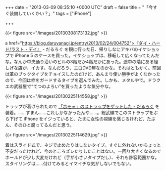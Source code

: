 
+++
date = "2013-03-09 08:35:10 +0000 UTC"
draft = false
title = "「今すぐ装備していくかい？」"
tags = ["iPhone"]

+++


{{< figure src="/images/20130308173132.jpg"  >}}

a href="https://blog.daruyanagi.jp/entry/2013/02/24/004752">『ダイ・ハード/ラスト・デイ』 - だるろぐ</a> を観に行った日、帰りしなにアキバのイケショップで iPhone 5 のケースを買った。イケショップは、移転して広くなってたんだな。なんか中央通り沿いのビルの3階だか4階だかにあった。途中の階にある怪しげな店が、イカす。なんだろう、エロDVD屋なのかな。それはともかく。前回は革のブックタイプをチョイスしたのだけど、あんまり使い勝手がよくなかったので、今回は枠をガードするタイプを選んでみた。しかも、メタルやで。ドラクエの武器屋で“てつのよろい”を買ったような気分やな。

{{< figure src="/images/20130225114558.jpg"  >}}

トラップが着けられたので <a href="https://blog.daruyanagi.jp/entry/2012/11/18/202001">「ホモォ」のストラップをゲットした - だるろぐ</a> を装着。……すまん……これしかなかったんや……。総武線でこのストラップをぶら下げて iPhone をイジっていると、たまに女性の視線を感じるけれど、たぶん、そのひと腐ってるんだと思う。

{{< figure src="/images/20130225114629.jpg"  >}}

着はスライド式で、ネジで止めたりはしないタイプ。すぐに外れないかちょっと不安だったけれど、今のところズレたりしたことはない。一回り大きくなるのでホールドが少し大変だけれど（手が小さいタイプだし）、それも許容範囲かな。スタイリングは……付けてみるとイマイチな気がしないでもない。


